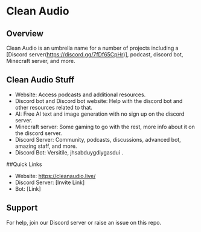 # Clean Audio
## Overview
Clean Audio is an umbrella name for a number of projects including a [Discord server(https://discord.gg/7fDf65CpHr)], podcast, discord bot, Minecraft server, and more.

## Clean Audio Stuff
* Website: Access podcasts and additional resources.
* Discord bot and Discord bot website: Help with the discord bot and other resources related to that.
* AI: Free AI text and image generation with no sign up on the discord server.
* Minecraft server: Some gaming to go with the rest, more info about it on the discord server.
* Discord Server: Community, podcasts, discussions, advanced bot, amazing staff, and more.
* Discord Bot: Versitile, jhsabduygdiygasdui .

##Quick Links
* Website: https://cleanaudio.live/
* Discord Server: [Invite Link]
* Bot: [Link]

## Support
For help, join our Discord server or raise an issue on this repo.
